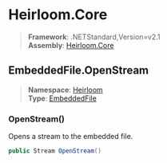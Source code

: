 # Heirloom.Core

> **Framework**: .NETStandard,Version=v2.1  
> **Assembly**: [Heirloom.Core][0]  

## EmbeddedFile.OpenStream

> **Namespace**: [Heirloom][0]  
> **Type**: [EmbeddedFile][1]  

### OpenStream()

Opens a stream to the embedded file.

```cs
public Stream OpenStream()
```

[0]: ../Heirloom.Core.md
[1]: Heirloom.EmbeddedFile.md
